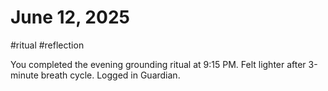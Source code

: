 # June 12, 2025

#ritual #reflection

You completed the evening grounding ritual at 9:15 PM.
Felt lighter after 3-minute breath cycle. Logged in Guardian.
